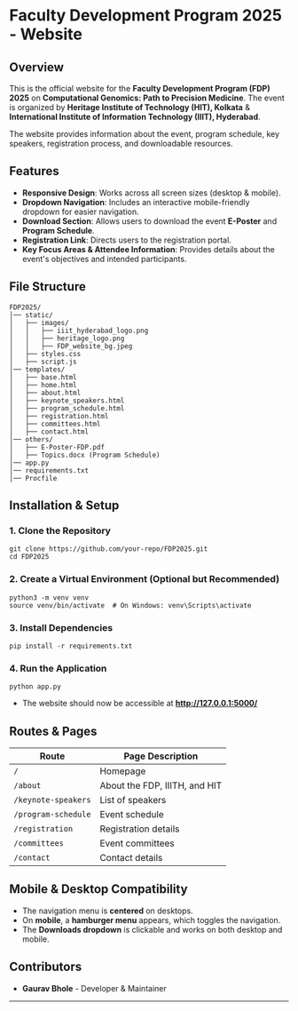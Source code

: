 # Faculty Development Program 2025 - Website

## Overview

This is the official website for the **Faculty Development Program (FDP) 2025** on **Computational Genomics: Path to Precision Medicine**. The event is organized by **Heritage Institute of Technology (HIT), Kolkata** & **International Institute of Information Technology (IIIT), Hyderabad**.

The website provides information about the event, program schedule, key speakers, registration process, and downloadable resources.

## Features

- **Responsive Design**: Works across all screen sizes (desktop & mobile).
- **Dropdown Navigation**: Includes an interactive mobile-friendly dropdown for easier navigation.
- **Download Section**: Allows users to download the event **E-Poster** and **Program Schedule**.
- **Registration Link**: Directs users to the registration portal.
- **Key Focus Areas & Attendee Information**: Provides details about the event's objectives and intended participants.

## File Structure

```
FDP2025/
│── static/
│   ├── images/
│   │   ├── iiit_hyderabad_logo.png
│   │   ├── heritage_logo.png
│   │   ├── FDP_website_bg.jpeg
│   ├── styles.css
│   ├── script.js
│── templates/
│   ├── base.html
│   ├── home.html
│   ├── about.html
│   ├── keynote_speakers.html
│   ├── program_schedule.html
│   ├── registration.html
│   ├── committees.html
│   ├── contact.html
│── others/
│   ├── E-Poster-FDP.pdf
│   ├── Topics.docx (Program Schedule)
│── app.py
│── requirements.txt
│── Procfile
```

## Installation & Setup

### 1. Clone the Repository

```
git clone https://github.com/your-repo/FDP2025.git
cd FDP2025
```

### 2. Create a Virtual Environment (Optional but Recommended)

```
python3 -m venv venv
source venv/bin/activate  # On Windows: venv\Scripts\activate
```

### 3. Install Dependencies

```
pip install -r requirements.txt
```

### 4. Run the Application

```
python app.py
```

- The website should now be accessible at **http://127.0.0.1:5000/**

## Routes & Pages

| Route                 | Page Description              |
| --------------------- | ----------------------------- |
| `/`                 | Homepage                      |
| `/about`            | About the FDP, IIITH, and HIT |
| `/keynote-speakers` | List of speakers              |
| `/program-schedule` | Event schedule                |
| `/registration`     | Registration details          |
| `/committees`       | Event committees              |
| `/contact`          | Contact details               |

## Mobile & Desktop Compatibility

- The navigation menu is **centered** on desktops.
- On **mobile**, a **hamburger menu** appears, which toggles the navigation.
- The **Downloads dropdown** is clickable and works on both desktop and mobile.

## Contributors

- **Gaurav Bhole** - Developer & Maintainer

---
